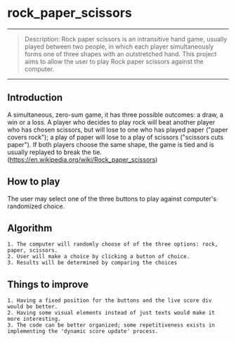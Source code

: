 # rock_paper_scissors

---
> Description: Rock paper scissors is an intransitive hand game, usually played between two people, in which each player simultaneously forms one of three shapes with an outstretched hand. This project aims to allow the user to play Rock paper scissors against the computer. 
---

## Introduction 
A simultaneous, zero-sum game, it has three possible outcomes: a draw, a win or a loss. A player who decides to play rock will beat another player who has chosen scissors, but will lose to one who has played paper ("paper covers rock"); a play of paper will lose to a play of scissors ("scissors cuts paper"). If both players choose the same shape, the game is tied and is usually replayed to break the tie. (https://en.wikipedia.org/wiki/Rock_paper_scissors)

## How to play
The user may select one of the three buttons to play against computer's randomized choice. 

## Algorithm 

    1. The computer will randomly choose of of the three options: rock, paper, scissors. 
    2. User will make a choice by clicking a button of choice.
    3. Results will be determined by comparing the choices

## Things to improve
    1. Having a fixed position for the buttons and the live score div would be better. 
    2. Having some visual elements instead of just texts would make it more interesting.
    3. The code can be better organized; some repetitiveness exists in implementing the 'dynamic score update' process. 